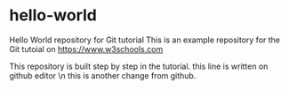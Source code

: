 # hello-world
Hello World repository for Git tutorial
This is an example repository for the Git tutoial on https://www.w3schools.com

This repository is built step by step in the tutorial.
this line is written on github editor
\n this is another change from github.
